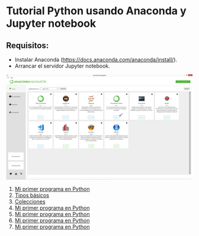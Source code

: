 # Tutorial Python usando Anaconda y Jupyter notebook

## Requisitos:

* Instalar Anaconda (https://docs.anaconda.com/anaconda/install/).
* Arrancar el servidor Jupyter notebook.

![](imagenes/anaconda.jpg)

1) [Mi primer programa en Python](Mi_primer_programa_en_Python.ipynb) 
1) [Tipos básicos](Tipos_basicos.ipynb) 
1) [Colecciones](Colecciones.ipynb) 
1) [Mi primer programa en Python](Mi_primer_programa_en_Python.ipynb) 
1) [Mi primer programa en Python](Mi_primer_programa_en_Python.ipynb) 
1) [Mi primer programa en Python](Mi_primer_programa_en_Python.ipynb) 
1) [Mi primer programa en Python](Mi_primer_programa_en_Python.ipynb) 
